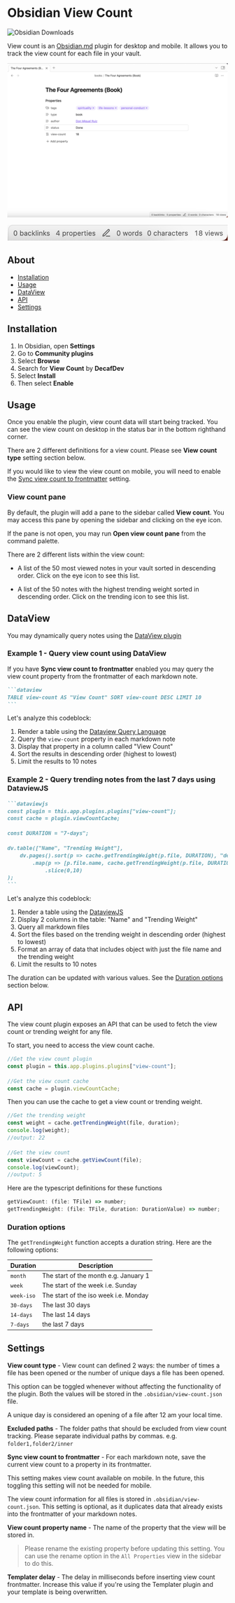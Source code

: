 # Obsidian View Count

![Obsidian Downloads](https://img.shields.io/badge/dynamic/json?logo=obsidian&color=%23483699&label=downloads&query=%24%5B%22view-count%22%5D.downloads&url=https%3A%2F%2Fraw.githubusercontent.com%2Fobsidianmd%2Fobsidian-releases%2Fmaster%2Fcommunity-plugin-stats.json)

View count is an [Obsidian.md](https://obsidian.md) plugin for desktop and mobile. It allows you to track the view count for each file in your vault.

![](/readme/property.png)

![](/readme/status-bar.png)

## About

-   [Installation](#installation)
-   [Usage](#usage)
-   [DataView](#dataview)
-   [API](#api)
-   [Settings](#settings)

## Installation

1. In Obsidian, open **Settings**
2. Go to **Community plugins**
3. Select **Browse**
4. Search for **View Count** by **DecafDev**
5. Select **Install**
6. Then select **Enable**

## Usage

Once you enable the plugin, view count data will start being tracked. You can see the view count on desktop in the status bar in the bottom righthand corner.

There are 2 different definitions for a view count. Please see **View count type** setting section below.

If you would like to view the view count on mobile, you will need to enable the [Sync view count to frontmatter](#settings) setting.

### View count pane

By default, the plugin will add a pane to the sidebar called **View count**. You may access this pane by opening the sidebar and clicking on the eye icon.

If the pane is not open, you may run **Open view count pane** from the command palette.

There are 2 different lists within the view count:

-   A list of the 50 most viewed notes in your vault sorted in descending order. Click on the eye icon to see this list.

-   A list of the 50 notes with the highest trending weight sorted in descending order. Click on the trending icon to see this list.

## DataView

You may dynamically query notes using the [DataView plugin](https://obsidian.md/plugins?id=dataview)

### Example 1 - Query view count using DataView

If you have **Sync view count to frontmatter** enabled you may query the view count property from the frontmatter of each markdown note.

````markdown
```dataview
TABLE view-count AS "View Count" SORT view-count DESC LIMIT 10
```
````

Let's analyze this codeblock:

1. Render a table using the [Dataview Query Language](https://blacksmithgu.github.io/obsidian-dataview/queries/structure/)
2. Query the `view-count` property in each markdown note
3. Display that property in a column called "View Count"
4. Sort the results in descending order (highest to lowest)
5. Limit the results to 10 notes

### Example 2 - Query trending notes from the last 7 days using DataviewJS

````markdown
```dataviewjs
const plugin = this.app.plugins.plugins["view-count"];
const cache = plugin.viewCountCache;

const DURATION = "7-days";

dv.table(["Name", "Trending Weight"],
    dv.pages().sort(p => cache.getTrendingWeight(p.file, DURATION), "desc")
        .map(p => [p.file.name, cache.getTrendingWeight(p.file, DURATION)])
	        .slice(0,10)
);
```
````

Let's analyze this codeblock:

1. Render a table using the [DataviewJS](https://blacksmithgu.github.io/obsidian-dataview/api/intro/)
2. Display 2 columns in the table: "Name" and "Trending Weight"
3. Query all markdown files
4. Sort the files based on the trending weight in descending order (highest to lowest)
5. Format an array of data that includes object with just the file name and the trending weight
6. Limit the results to 10 notes

The duration can be updated with various values. See the [Duration options](#duration-options) section below.

## API

The view count plugin exposes an API that can be used to fetch the view count or trending weight for any file.

To start, you need to access the view count cache.

```javascript
//Get the view count plugin
const plugin = this.app.plugins.plugins["view-count"];

//Get the view count cache
const cache = plugin.viewCountCache;
```

Then you can use the cache to get a view count or trending weight.

```javascript
//Get the trending weight
const weight = cache.getTrendingWeight(file, duration);
console.log(weight);
//output: 22

//Get the view count
const viewCount = cache.getViewCount(file);
console.log(viewCount);
//output: 5
```

Here are the typescript definitions for these functions

```javascript
getViewCount: (file: TFile) => number;
getTrendingWeight: (file: TFile, duration: DurationValue) => number;
```

### Duration options

The `getTrendingWeight` function accepts a duration string. Here are the following options:

| Duration   | Description                           |
| ---------- | ------------------------------------- |
| `month`    | The start of the month e.g. January 1 |
| `week`     | The start of the week i.e. Sunday     |
| `week-iso` | The start of the iso week i.e. Monday |
| `30-days`  | The last 30 days                      |
| `14-days`  | The last 14 days                      |
| `7-days`   | the last 7 days                       |

## Settings

**View count type** - View count can defined 2 ways: the number of times a file has been opened or the number of unique days a file has been opened.

This option can be toggled whenever without affecting the functionality of the plugin. Both the values will be stored in the `.obsidian/view-count.json` file.

A unique day is considered an opening of a file after 12 am your local time.

**Excluded paths** - The folder paths that should be excluded from view count tracking. Please separate individual paths by commas. e.g. `folder1,folder2/inner`

**Sync view count to frontmatter** - For each markdown note, save the current view count to a property in its frontmatter.

This setting makes view count available on mobile. In the future, this toggling this setting will not be needed for mobile.

The view count information for all files is stored in `.obsidian/view-count.json`. This setting is optional, as it duplicates data that already exists into the frontmatter of your markdown notes.

**View count property name** - The name of the property that the view will be stored in.

> Please rename the existing property before updating this setting. You can use the rename option in the `All Properties` view in the sidebar to do this.

**Templater delay** - The delay in milliseconds before inserting view count frontmatter. Increase this value if you're using the Templater plugin and your template is being overwritten.
